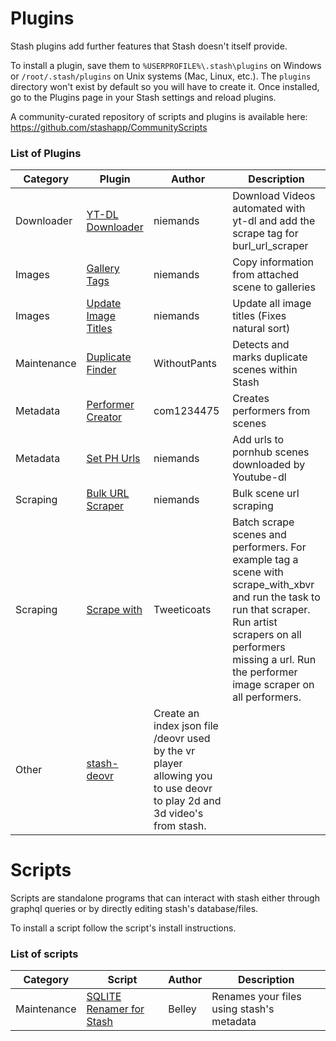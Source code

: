 # Plugins
Stash plugins add further features that Stash doesn't itself provide.

To install a plugin, save them to `%USERPROFILE%\.stash\plugins` on Windows or `/root/.stash/plugins` on Unix systems (Mac, Linux, etc.). The `plugins` directory won't exist by default so you will have to create it. Once installed, go to the Plugins page in your Stash settings and reload plugins.

A community-curated repository of scripts and plugins is available here: https://github.com/stashapp/CommunityScripts

### List of Plugins

Category | Plugin | Author | Description
-|-|-|-
Downloader | [YT-DL Downloader](https://github.com/niemands/StashPlugins) | niemands | Download Videos automated with yt-dl and add the scrape tag for burl_url_scraper |
Images | [Gallery Tags](https://github.com/niemands/StashPlugins) | niemands | Copy information from attached scene to galleries   |
Images | [Update Image Titles](https://github.com/niemands/StashPlugins) | niemands | Update all image titles (Fixes natural sort)        |
Maintenance | [Duplicate Finder](https://github.com/WithoutPants/stash-plugin-duplicate-finder) | WithoutPants | Detects and marks duplicate scenes within Stash
Metadata | [Performer Creator](https://github.com/com1234475/stash-plugin-performer-creator) | com1234475 | Creates performers from scenes
Metadata | [Set PH Urls](https://github.com/niemands/StashPlugins) | niemands | Add urls to pornhub scenes downloaded by Youtube-dl |
Scraping | [Bulk URL Scraper](https://github.com/niemands/StashPlugins) | niemands | Bulk scene url scraping                             |
Scraping | [Scrape with](https://github.com/Tweeticoats/stash-plugin-scrape_with)|Tweeticoats | Batch scrape scenes and performers. For example tag a scene with scrape_with_xbvr and run the task to run that scraper. Run artist scrapers on all performers missing a url. Run the performer image scraper on all performers.
Other  | [stash-deovr](https://github.com/Tweeticoats/stash-deovr) | Create an index json file /deovr used by the vr player allowing you to use deovr to play 2d and 3d video's from stash.

# Scripts
Scripts are standalone programs that can interact with stash either through graphql queries or by directly editing stash's database/files.

To install a script follow the script's install instructions.

### List of scripts

Category | Script | Author | Description
-|-|-|-
Maintenance | [SQLITE Renamer for Stash](https://github.com/Belleyy/Stash-Renamer-Python) | Belley  | Renames your files using stash's metadata
